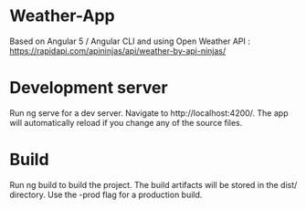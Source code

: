 # Weather-App

Based on Angular 5 / Angular CLI and using Open Weather API : https://rapidapi.com/apininjas/api/weather-by-api-ninjas/


# Development server
Run ng serve for a dev server. Navigate to http://localhost:4200/. The app will automatically reload if you change any of the source files.

# Build
Run ng build to build the project. The build artifacts will be stored in the dist/ directory. Use the -prod flag for a production build.

